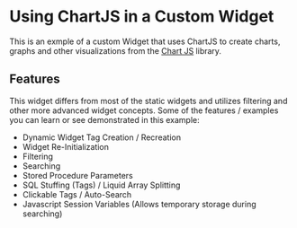 # Using ChartJS in a Custom Widget

This is an exmple of a custom Widget that uses ChartJS to create charts, graphs and other visualizations from the [Chart JS](https://www.chartjs.org/) library.

## Features

This widget differs from most of the static widgets and utilizes filtering and other more advanced widget concepts. Some of the features / examples you can learn or see demonstrated in this example:

- Dynamic Widget Tag Creation / Recreation
- Widget Re-Initialization
- Filtering
- Searching
- Stored Procedure Parameters
- SQL Stuffing (Tags) / Liquid Array Splitting
- Clickable Tags / Auto-Search
- Javascript Session Variables (Allows temporary storage during searching)


